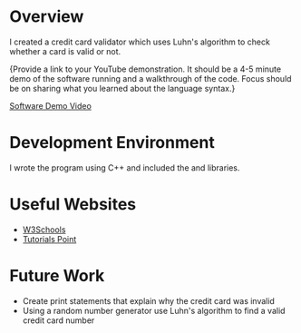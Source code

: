 # Overview

I created a credit card validator which uses Luhn's algorithm to check whether a card is valid or not.

{Provide a link to your YouTube demonstration. It should be a 4-5 minute demo of the software running and a walkthrough of the code. Focus should be on sharing what you learned about the language syntax.}

[Software Demo Video](https://youtu.be/6KaMeCiqQ88)

# Development Environment

I wrote the program using C++ and included the <iostream> and <list> libraries. 


# Useful Websites

- [W3Schools](https://www.w3schools.com/cpp/)
- [Tutorials Point](https://www.tutorialspoint.com/list-insert-in-cplusplus-stl)

# Future Work

- Create print statements that explain why the credit card was invalid
- Using a random number generator use Luhn's algorithm to find a valid credit card number
